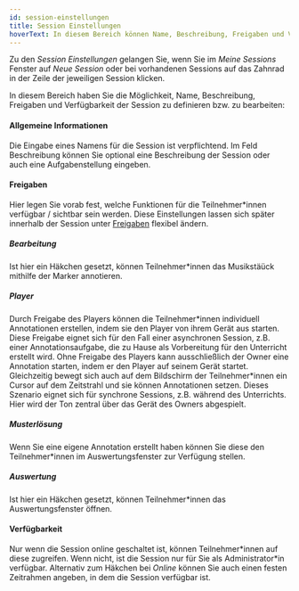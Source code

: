 ```yaml
---
id: session-einstellungen
title: Session Einstellungen
hoverText: In diesem Bereich können Name, Beschreibung, Freigaben und Verfügbarkeit der Session bearbeitet werden.
---
```


Zu den *Session Einstellungen* gelangen Sie, wenn Sie im *Meine Sessions* Fenster auf *Neue Session* oder bei vorhandenen Sessions auf das Zahnrad in der Zeile der jeweiligen Session klicken. 

In diesem Bereich haben Sie die Möglichkeit, Name, Beschreibung, Freigaben und Verfügbarkeit der Session zu definieren bzw. zu bearbeiten:


#### Allgemeine Informationen
Die Eingabe eines Namens für die Session ist verpflichtend. Im Feld Beschreibung können Sie optional eine Beschreibung der Session oder auch eine Aufgabenstellung eingeben.

#### Freigaben
Hier legen Sie vorab fest, welche Funktionen für die Teilnehmer\*innen verfügbar / sichtbar sein werden. Diese Einstellungen lassen sich später innerhalb der Session unter [Freigaben](/docs/terms/Freigaben.md) flexibel ändern.

##### Bearbeitung
Ist hier ein Häkchen gesetzt, können Teilnehmer\*innen das Musikstäück mithilfe der Marker annotieren.

##### Player
Durch Freigabe des Players können die Teilnehmer\*innen individuell Annotationen erstellen, indem sie den Player von ihrem Gerät aus starten. Diese Freigabe eignet sich für den Fall einer asynchronen Session, z.B. einer Annotationsaufgabe, die zu Hause als Vorbereitung für den Unterricht erstellt wird. Ohne Freigabe des Players kann ausschließlich der Owner eine Annotation starten, indem er den Player auf seinem Gerät startet. Gleichzeitig bewegt sich auch auf dem Bildschirm der Teilnehmer\*innen ein Cursor auf dem Zeitstrahl und sie können Annotationen setzen. Dieses Szenario eignet sich für synchrone Sessions, z.B. während des Unterrichts. Hier wird der Ton zentral über das Gerät des Owners abgespielt.

##### Musterlösung
Wenn Sie eine eigene Annotation erstellt haben können Sie diese den Teilnehmer\*innen im Auswertungsfenster zur Verfügung stellen.

##### Auswertung
Ist hier ein Häkchen gesetzt, können Teilnehmer\*innen das Auswertungsfenster öffnen.

#### Verfügbarkeit
Nur wenn die Session online geschaltet ist, können Teilnehmer\*innen auf diese zugreifen. Wenn nicht, ist die Session nur für Sie als Administrator\*in verfügbar. Alternativ zum Häkchen bei *Online* können Sie auch einen festen Zeitrahmen angeben, in dem die Session verfügbar ist.
